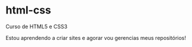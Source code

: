 # html-css
 Curso de HTML5 e CSS3

Estou aprendendo a criar sites e agorar vou gerencias meus repositórios!
